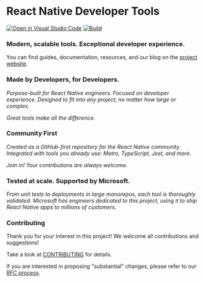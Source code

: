 # React Native Developer Tools

[![Open in Visual Studio Code](https://img.shields.io/static/v1?logo=visualstudiocode&label=&message=Open%20in%20Visual%20Studio%20Code&color=007acc&labelColor=444444&logoColor=007acc)](https://vscode.dev/github/microsoft/rnx-kit)
[![Build](https://github.com/microsoft/rnx-kit/actions/workflows/build.yml/badge.svg)](https://github.com/microsoft/rnx-kit/actions/workflows/build.yml)

### Modern, scalable tools. Exceptional developer experience.

You can find guides, documentation, resources, and our blog on the
[project website](https://microsoft.github.io/rnx-kit).

### Made by Developers, for Developers.

_Purpose-built for React Native engineers. Focused on developer experience.
Designed to fit into any project, no matter how large or complex._

_Great tools make all the difference._

### Community First

_Created as a GitHub-first repository for the React Native community. Integrated
with tools you already use: Metro, TypeScript, Jest, and more._

_Join in! Your contributions are always welcome._

### Tested at scale. Supported by Microsoft.

_From unit tests to deployments in large monorepos, each tool is thoroughly
validated. Microsoft has engineers dedicated to this project, using it to ship
React Native apps to millions of customers._

### Contributing

Thank you for your interest in this project! We welcome all contributions and
suggestions!

Take a look at
[CONTRIBUTING](https://github.com/microsoft/rnx-kit/tree/main/CONTRIBUTING.md)
for details.

If you are interested in proposing "substantial" changes, please refer to our
[RFC process](https://github.com/microsoft/rnx-kit/tree/rfcs).
